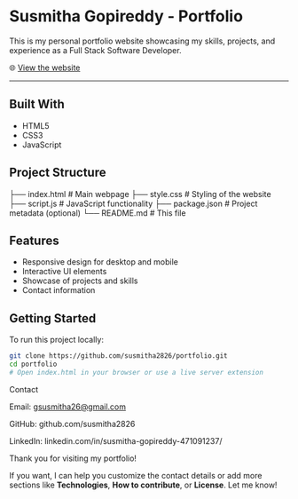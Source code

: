 # Susmitha Gopireddy - Portfolio

This is my personal portfolio website showcasing my skills, projects, and experience as a Full Stack Software Developer.

🌐 [View the website](https://susmitha2826.github.io/portfolio/)

---

## Built With

- HTML5  
- CSS3  
- JavaScript

## Project Structure

├── index.html # Main webpage
├── style.css # Styling of the website
├── script.js # JavaScript functionality
├── package.json # Project metadata (optional)
└── README.md # This file

## Features

- Responsive design for desktop and mobile  
- Interactive UI elements  
- Showcase of projects and skills  
- Contact information  

## Getting Started

To run this project locally:

```bash
git clone https://github.com/susmitha2826/portfolio.git
cd portfolio
# Open index.html in your browser or use a live server extension
```
Contact

Email: gsusmitha26@gmail.com

GitHub: github.com/susmitha2826

LinkedIn: linkedin.com/in/susmitha-gopireddy-471091237/

Thank you for visiting my portfolio!

If you want, I can help you customize the contact details or add more sections like **Technologies**, **How to contribute**, or **License**. Let me know!
